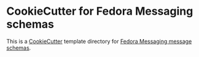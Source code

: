 # CookieCutter for Fedora Messaging schemas

This is a [CookieCutter](https://cookiecutter.readthedocs.io) template directory for
[Fedora Messaging message schemas](https://fedora-messaging.readthedocs.io/en/latest/messages.html).

